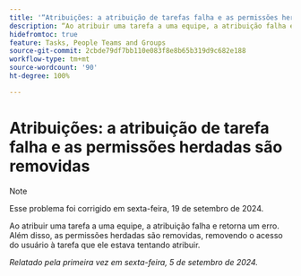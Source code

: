 ```yaml
---
title: '“Atribuições: a atribuição de tarefas falha e as permissões herdadas são removidas”'
description: “Ao atribuir uma tarefa a uma equipe, a atribuição falha e retorna um erro. Além disso, as permissões herdadas são removidas, removendo o acesso do usuário à tarefa que ele estava tentando atribuir.”
hidefromtoc: true
feature: Tasks, People Teams and Groups
source-git-commit: 2cbde79df7bb110e083f8e8b65b319d9c682e188
workflow-type: tm+mt
source-wordcount: '90'
ht-degree: 100%

---
```


# Atribuições: a atribuição de tarefa falha e as permissões herdadas são removidas

>[!NOTE]
>
>Esse problema foi corrigido em sexta-feira, 19 de setembro de 2024.

Ao atribuir uma tarefa a uma equipe, a atribuição falha e retorna um erro. Além disso, as permissões herdadas são removidas, removendo o acesso do usuário à tarefa que ele estava tentando atribuir.

_Relatado pela primeira vez em sexta-feira, 5 de setembro de 2024._
